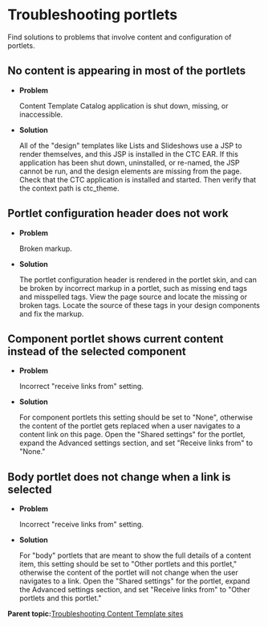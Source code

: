 # Troubleshooting portlets

Find solutions to problems that involve content and configuration of portlets.

## No content is appearing in most of the portlets

-   **Problem**

    Content Template Catalog application is shut down, missing, or inaccessible.

-   **Solution**

    All of the "design" templates like Lists and Slideshows use a JSP to render themselves, and this JSP is installed in the CTC EAR. If this application has been shut down, uninstalled, or re-named, the JSP cannot be run, and the design elements are missing from the page. Check that the CTC application is installed and started. Then verify that the context path is ctc\_theme.


## Portlet configuration header does not work

-   **Problem**

    Broken markup.

-   **Solution**

    The portlet configuration header is rendered in the portlet skin, and can be broken by incorrect markup in a portlet, such as missing end tags and misspelled tags. View the page source and locate the missing or broken tags. Locate the source of these tags in your design components and fix the markup.


## Component portlet shows current content instead of the selected component

-   **Problem**

    Incorrect "receive links from" setting.

-   **Solution**

    For component portlets this setting should be set to "None", otherwise the content of the portlet gets replaced when a user navigates to a content link on this page. Open the "Shared settings" for the portlet, expand the Advanced settings section, and set "Receive links from" to "None."


## Body portlet does not change when a link is selected

-   **Problem**

    Incorrect "receive links from" setting.

-   **Solution**

    For "body" portlets that are meant to show the full details of a content item, this setting should be set to "Other portlets and this portlet," otherwise the content of the portlet will not change when the user navigates to a link. Open the "Shared settings" for the portlet, expand the Advanced settings section, and set "Receive links from" to "Other portlets and this portlet."


**Parent topic:**[Troubleshooting Content Template sites](../ctc/ctc_trouble_overview.md)

